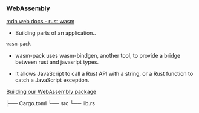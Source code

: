 ### WebAssembly

[mdn web docs - rust wasm](https://developer.mozilla.org/en-US/docs/WebAssembly/Rust_to_Wasm)

* Building parts of an application..

```sh
wasm-pack
```

* wasm-pack uses wasm-bindgen, another tool, to provide a bridge between rust and javasript types.

* It allows JavaScript to call a Rust API with a string, or a Rust function to catch a JavaScript exception.

[Building our WebAssembly package](https://developer.mozilla.org/en-US/docs/WebAssembly/Rust_to_Wasm#building_our_webassembly_package)

├── Cargo.toml
└── src
    └── lib.rs